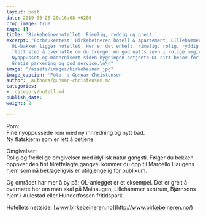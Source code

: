 ```yaml
---
layout: post
date: 2019-06-26 20:16:08 +0200
crop_image: true
tags: []
title: 'Birkebeinerhotellet: Rimelig, ryddig og greit.'
excerpt: "Forbrukertest: Birkebeineren hotell & Apartement, LIllehammer. Like nedenfor
  OL-bakken ligger hotellet. Her er det enkelt, rimelig, rolig, ryddig og greit. Et
  flott sted å overnatte om du trenger en god natts søvn i rolige omgivelser for gjennomreise.
  Nyoppusset og modernisert siden bygningen betjente OL sitt behov for overnatting.
  Gratis parkering og god service.\n\n"
image: "/assets/images/birkebeiner.jpg"
image_caption: 'Foto  : Gunnar Christensen'
author: _authors/gunnar-christensen.md
categories:
- _category/hotell.md
publish_date: 
weight: 2

---
```

Rom:  
Fine nyoppussede rom med ny innredning og nytt bad.  
Ny flatskjerm som er lett å betjene.

Omgivelser:  
Rolig og fredelige omgivelser med idyllisk natur gangsti. Følger du bekken oppover den fint tilrettelagte gangvei kommer du opp til Marcello Haugens hjem som nå beklageligvis er utilgjengelig for publikum. 

Og området har mer å by på: OL-anlegget er et eksempel. Det er greit å overnatte her om man skal på Maihaugen, Lillehammer sentrum, Bjørnsons hjem i Aulestad eller Hunderfossen fritidspark.

Hotellets nettside: [www.birkebeineren.no](http://www.birkebeineren.no/)